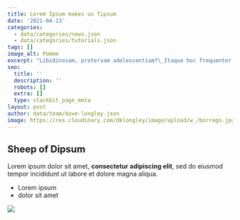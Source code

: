 ```yaml
---
title: Lorem Ipsum makes us Tipsum
date: '2021-04-13'
categories:
  - data/categories/news.json
  - data/categories/tutorials.json
tags: []
image_alt: Pomme
excerpt: "Libidinosam, protervam adolescentiam?\_Itaque hoc frequenter dici solet a vobis, non intellegere nos, quam dicat Epicurus voluptatem. Sin kakan malitiam dixisses, ad aliud nos unum certum vitium consuetudo Latina traduceret."
seo:
  title: ''
  description: ''
  robots: []
  extra: []
  type: stackbit_page_meta
layout: post
author: data/team/dave-longley.json
image: https://res.cloudinary.com/dklongley/image/upload/w_/borrego.jpg
---
```

## Sheep of Dipsum

Lorem ipsum dolor sit amet, **consectetur adipiscing elit**, sed do eiusmod tempor incididunt ut labore et dolore magna aliqua.

*   Lorem ipsum
*   dolor sit amet

![](https://res.cloudinary.com/dklongley/image/upload/w\_400/borrego.jpg)
